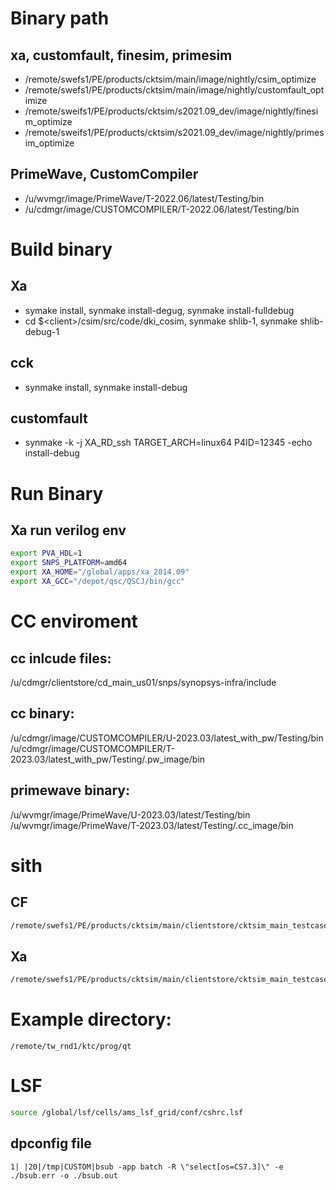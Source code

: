 # Binary path
## xa, customfault, finesim, primesim
- /remote/swefs1/PE/products/cktsim/main/image/nightly/csim_optimize
- /remote/swefs1/PE/products/cktsim/main/image/nightly/customfault_optimize
- /remote/sweifs1/PE/products/cktsim/s2021.09_dev/image/nightly/finesim_optimize
-  /remote/sweifs1/PE/products/cktsim/s2021.09_dev/image/nightly/primesim_optimize
## PrimeWave, CustomCompiler
- /u/wvmgr/image/PrimeWave/T-2022.06/latest/Testing/bin
- /u/cdmgr/image/CUSTOMCOMPILER/T-2022.06/latest/Testing/bin
# Build binary
## Xa
- symake install, synmake install-degug, synmake install-fulldebug
- cd $\<client\>/csim/src/code/dki_cosim, synmake shlib-1, synmake shlib-debug-1
## cck
- synmake install, synmake install-debug
## customfault
- synmake -k -j XA_RD_ssh TARGET_ARCH=linux64 P4ID=12345 -echo install-debug
# Run Binary
## Xa run verilog env
```bash
export PVA_HDL=1
export SNPS_PLATFORM=amd64
export XA_HOME="/global/apps/xa_2014.09"
export XA_GCC="/depot/qsc/QSCJ/bin/gcc"
```
# CC enviroment
## cc inlcude files:
  /u/cdmgr/clientstore/cd_main_us01/snps/synopsys-infra/include
## cc binary:
  /u/cdmgr/image/CUSTOMCOMPILER/U-2023.03/latest_with_pw/Testing/bin
  /u/cdmgr/image/CUSTOMCOMPILER/T-2023.03/latest_with_pw/Testing/.pw_image/bin
## primewave binary:
  /u/wvmgr/image/PrimeWave/U-2023.03/latest/Testing/bin
  /u/wvmgr/image/PrimeWave/T-2023.03/latest/Testing/.cc_image/bin
# sith
## CF
```bash
/remote/swefs1/PE/products/cktsim/main/clientstore/cktsim_main_testcase/unit_common/sith/scripts/sith_launch -bin = /remote/hsim_eng2/ktc/ktc_dev_customfault/customfault/snps/customfault/nightly_dbg/bin/customfault -simulator = /remote/hsim_eng2/ktc/ktc_dev_customfault/csim/snps/csim/nightly_dbg/bin/xa -dir= /remote/hsim_eng2/ktc/ktc_dev_customfault/object_root/customfault/linux64/whitebox -host = /remote/hsim_eng2/ktc/ktc_dev_customfault/csim/src/rules/whitebox_mach.LINUX64
```
## Xa
```bash
/remote/swefs1/PE/products/cktsim/main/clientstore/cktsim_main_testcase/unit_common/sith/scripts/sith_launch -bin = /remote/hsim_eng2/ktc/ktc_dev_customfault/csim/snps/csim/nightly_dbg/bin/xa -dir= /remote/hsim_eng2/ktc/ktc_dev_customfault/object_root/whitebox/linux64/dbg -host = /remote/hsim_eng2/ktc/ktc_dev_customfault/csim/src/rules/whitebox_mach.LINUX64
```

# Example directory:
```
/remote/tw_rnd1/ktc/prog/qt
```
# LSF
```bash
source /global/lsf/cells/ams_lsf_grid/conf/cshrc.lsf
```
## dpconfig file
```
1| |20|/tmp|CUSTOM|bsub -app batch -R \"select[os=CS7.3]\" -e ./bsub.err -o ./bsub.out
```